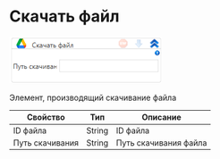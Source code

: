 # Скачать файл

![](<../../../../.gitbook/assets/image (487) (1) (2) (1) (1) (2) (1) (1).png>)

Элемент, производящий скачивание файла

| Свойство        | Тип    | Описание              |
| --------------- | ------ | --------------------- |
| ID файла        | String | ID файла              |
| Путь скачивания | String | Путь скачивания файла |
